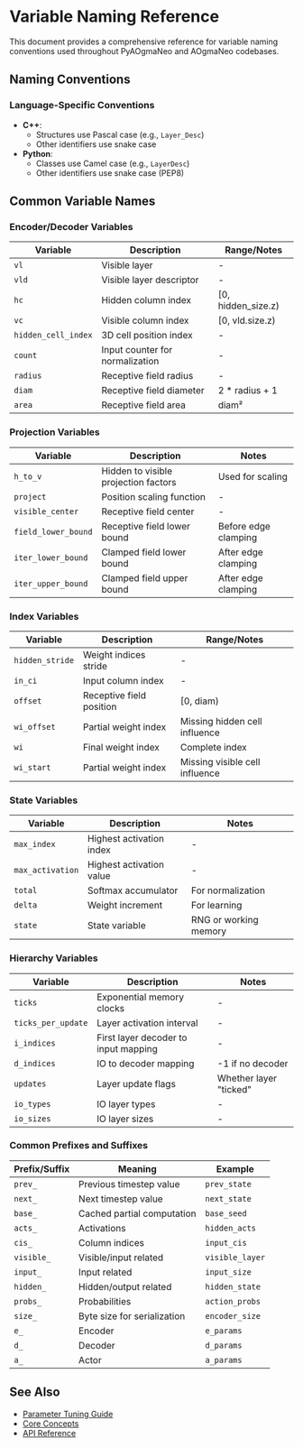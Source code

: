 # Variable Naming Reference

This document provides a comprehensive reference for variable naming conventions used throughout PyAOgmaNeo and AOgmaNeo codebases.

## Naming Conventions

### Language-Specific Conventions
- **C++**: 
  - Structures use Pascal case (e.g., `Layer_Desc`)
  - Other identifiers use snake case
- **Python**: 
  - Classes use Camel case (e.g., `LayerDesc`)
  - Other identifiers use snake case (PEP8)

## Common Variable Names

### Encoder/Decoder Variables
| Variable | Description | Range/Notes |
|----------|-------------|-------------|
| `vl` | Visible layer | - |
| `vld` | Visible layer descriptor | - |
| `hc` | Hidden column index | [0, hidden_size.z) |
| `vc` | Visible column index | [0, vld.size.z) |
| `hidden_cell_index` | 3D cell position index | - |
| `count` | Input counter for normalization | - |
| `radius` | Receptive field radius | - |
| `diam` | Receptive field diameter | 2 * radius + 1 |
| `area` | Receptive field area | diam² |

### Projection Variables
| Variable | Description | Notes |
|----------|-------------|-------|
| `h_to_v` | Hidden to visible projection factors | Used for scaling |
| `project` | Position scaling function | - |
| `visible_center` | Receptive field center | - |
| `field_lower_bound` | Receptive field lower bound | Before edge clamping |
| `iter_lower_bound` | Clamped field lower bound | After edge clamping |
| `iter_upper_bound` | Clamped field upper bound | After edge clamping |

### Index Variables
| Variable | Description | Range/Notes |
|----------|-------------|-------------|
| `hidden_stride` | Weight indices stride | - |
| `in_ci` | Input column index | - |
| `offset` | Receptive field position | [0, diam) |
| `wi_offset` | Partial weight index | Missing hidden cell influence |
| `wi` | Final weight index | Complete index |
| `wi_start` | Partial weight index | Missing visible cell influence |

### State Variables
| Variable | Description | Notes |
|----------|-------------|-------|
| `max_index` | Highest activation index | - |
| `max_activation` | Highest activation value | - |
| `total` | Softmax accumulator | For normalization |
| `delta` | Weight increment | For learning |
| `state` | State variable | RNG or working memory |

### Hierarchy Variables
| Variable | Description | Notes |
|----------|-------------|-------|
| `ticks` | Exponential memory clocks | - |
| `ticks_per_update` | Layer activation interval | - |
| `i_indices` | First layer decoder to input mapping | - |
| `d_indices` | IO to decoder mapping | -1 if no decoder |
| `updates` | Layer update flags | Whether layer "ticked" |
| `io_types` | IO layer types | - |
| `io_sizes` | IO layer sizes | - |

### Common Prefixes and Suffixes
| Prefix/Suffix | Meaning | Example |
|---------------|---------|---------|
| `prev_` | Previous timestep value | `prev_state` |
| `next_` | Next timestep value | `next_state` |
| `base_` | Cached partial computation | `base_seed` |
| `acts_` | Activations | `hidden_acts` |
| `cis_` | Column indices | `input_cis` |
| `visible_` | Visible/input related | `visible_layer` |
| `input_` | Input related | `input_size` |
| `hidden_` | Hidden/output related | `hidden_state` |
| `probs_` | Probabilities | `action_probs` |
| `size_` | Byte size for serialization | `encoder_size` |
| `e_` | Encoder | `e_params` |
| `d_` | Decoder | `d_params` |
| `a_` | Actor | `a_params` |

## See Also
- [Parameter Tuning Guide](../technical_guide/parameter_tuning.md)
- [Core Concepts](../user_guide/core_concepts.md)
- [API Reference](../api_reference/index.md) 